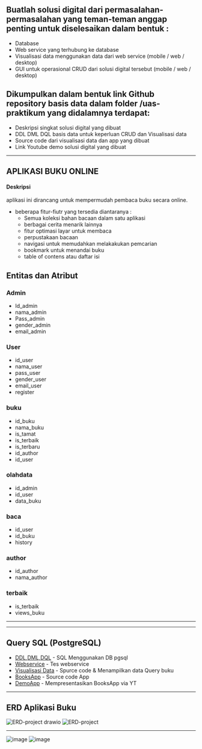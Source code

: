 ## Buatlah solusi digital dari permasalahan-permasalahan yang teman-teman anggap penting untuk diselesaikan dalam bentuk :
- Database
- Web service yang terhubung ke database
- Visualisasi data menggunakan data dari web service (mobile / web / desktop)
- GUI untuk operasional CRUD dari solusi digital tersebut (mobile / web / desktop)
## Dikumpulkan dalam bentuk link Github repository basis data dalam folder /uas-praktikum yang didalamnya terdapat:
- Deskripsi singkat solusi digital yang dibuat
- DDL DML DQL basis data untuk keperluan CRUD dan Visualisasi data
- Source code dari visualisasi data dan app yang dibuat
- Link Youtube demo solusi digital yang dibuat

---

## APLIKASI BUKU ONLINE
#### Deskripsi
aplikasi ini dirancang untuk mempermudah pembaca buku secara online. 
- beberapa fitur-fiutr yang tersedia diantaranya :
  - Semua koleksi bahan bacaan dalam satu aplikasi
  - berbagai cerita menarik lainnya
  - fitur optimasi layar untuk membaca
  - perpustakaan bacaan
  - navigasi untuk memudahkan melakakukan pemcarian
  - bookmark untuk menandai buku
  - table of contens atau daftar isi

## Entitas dan Atribut
### Admin
- Id_admin
- nama_admin
- Pass_admin
- gender_admin
- email_admin

### User
- id_user
- nama_user
- pass_user
- gender_user
- email_user
- register

### buku
- id_buku
- nama_buku
- is_tamat
- is_terbaik
- is_terbaru
- id_author
- id_user

### olahdata
- id_admin
- id_user
- data_buku
### baca
- id_user
- id_buku
- history
### author
- id_author
- nama_author
### terbaik
- is_terbaik
- views_buku

---

---
## Query SQL (PostgreSQL)
- [DDL,DML,DQL](https://github.com/Nurkholis070401/IF214002/tree/main/Pertemuan%2011) - SQL Menggunakan DB pgsql
- [Webservice](https://github.com/Nurkholis070401/IF214002/blob/main/Pertemuan%2014/Webservice.php) - Tes webservice
- [Visualisasi Data](https://github.com/Nurkholis070401/IF214002/blob/main/Pertemuan%2014/visualizationData.php) - Spurce code & Menampilkan data Query buku
- [BooksApp](https://github.com/Nurkholis070401/IF214002/tree/main/Final-Project/books) - Source code App
- [DemoApp](https://youtu.be/kPMW_TgUyvw) - Mempresentasikan BooksApp via YT

---

## ERD Aplikasi Buku
![ERD-project drawio](https://user-images.githubusercontent.com/100669802/176473084-acbd9ea2-eac0-4f59-9ca7-01ac7a233aee.png)
![ERD-project](https://user-images.githubusercontent.com/100669802/176473174-1264e9e2-37cd-465b-bd41-d5525a769c60.png)


---

![image](https://user-images.githubusercontent.com/100669802/175322444-caa960fb-3bbe-4499-b909-f0375ceb695c.png)
![image](https://user-images.githubusercontent.com/100669802/175284940-9bd96d06-9dbe-40a4-9b81-6fc0c4ca3194.png)

